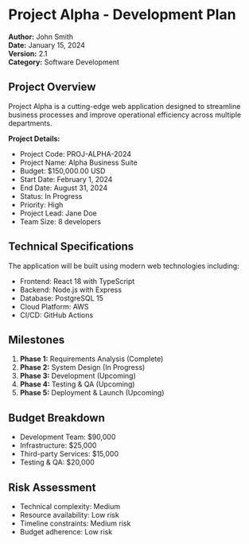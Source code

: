 # Project Alpha - Development Plan

**Author:** John Smith  
**Date:** January 15, 2024  
**Version:** 2.1  
**Category:** Software Development

## Project Overview

Project Alpha is a cutting-edge web application designed to streamline business processes and improve operational efficiency across multiple departments.

**Project Details:**
- Project Code: PROJ-ALPHA-2024
- Project Name: Alpha Business Suite
- Budget: $150,000.00 USD
- Start Date: February 1, 2024
- End Date: August 31, 2024
- Status: In Progress
- Priority: High
- Project Lead: Jane Doe
- Team Size: 8 developers

## Technical Specifications

The application will be built using modern web technologies including:
- Frontend: React 18 with TypeScript
- Backend: Node.js with Express
- Database: PostgreSQL 15
- Cloud Platform: AWS
- CI/CD: GitHub Actions

## Milestones

1. **Phase 1:** Requirements Analysis (Complete)
2. **Phase 2:** System Design (In Progress)
3. **Phase 3:** Development (Upcoming)
4. **Phase 4:** Testing & QA (Upcoming)
5. **Phase 5:** Deployment & Launch (Upcoming)

## Budget Breakdown

- Development Team: $90,000
- Infrastructure: $25,000
- Third-party Services: $15,000
- Testing & QA: $20,000

## Risk Assessment

- Technical complexity: Medium
- Resource availability: Low risk
- Timeline constraints: Medium risk
- Budget adherence: Low risk
